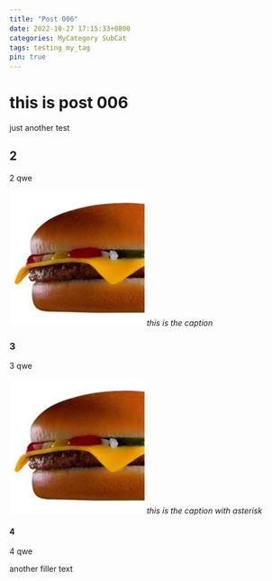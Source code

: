 ```yaml
---
title: "Post 006"
date: 2022-10-27 17:15:33+0800
categories: MyCategory SubCat
tags: testing my_tag
pin: true
---
```


# this is post 006

just another test

## 2

2 qwe

![this is the image description](/images/burger.jpg)
_this is the caption_

### 3

3 qwe

![this is the image description again](/images/burger.jpg)
*this is the caption with asterisk*

#### 4

4 qwe

another filler text
